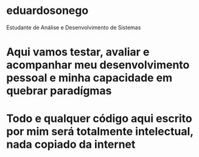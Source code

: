 # eduardosonego
Estudante de Análise e Desenvolvimento de Sistemas
# Aqui vamos testar, avaliar e acompanhar meu desenvolvimento pessoal e minha capacidade em quebrar paradígmas
# Todo e qualquer código aqui escrito por mim será totalmente intelectual, nada copiado da internet
